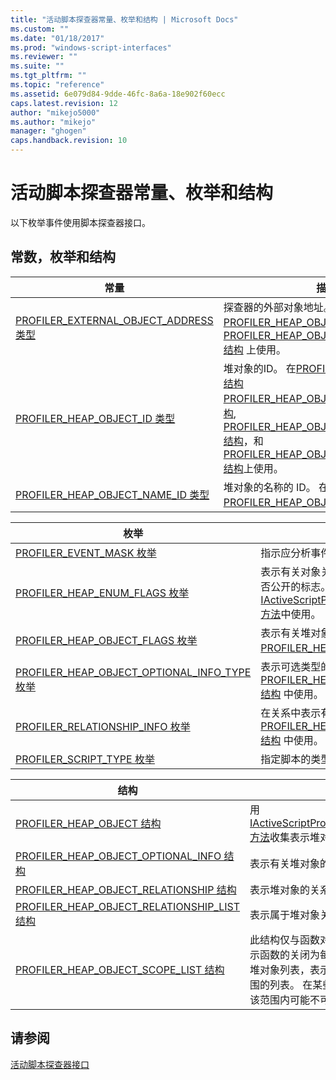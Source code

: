 ```yaml
---
title: "活动脚本探查器常量、枚举和结构 | Microsoft Docs"
ms.custom: ""
ms.date: "01/18/2017"
ms.prod: "windows-script-interfaces"
ms.reviewer: ""
ms.suite: ""
ms.tgt_pltfrm: ""
ms.topic: "reference"
ms.assetid: 6e079d84-9dde-46fc-8a6a-18e902f60ecc
caps.latest.revision: 12
author: "mikejo5000"
ms.author: "mikejo"
manager: "ghogen"
caps.handback.revision: 10
---
```

# 活动脚本探查器常量、枚举和结构
以下枚举事件使用脚本探查器接口。  
  
## 常数，枚举和结构  
  
|常量|描述|  
|--------|--------|  
|[PROFILER\_EXTERNAL\_OBJECT\_ADDRESS 类型](../../winscript/reference/profiler-external-object-address-type.md)|探查器的外部对象地址。  在 [PROFILER\_HEAP\_OBJECT 结构](../../winscript/reference/profiler-heap-object-structure.md) 和 [PROFILER\_HEAP\_OBJECT\_RELATIONSHIP 结构](../../winscript/reference/profiler-heap-object-relationship-structure.md) 上使用。|  
|[PROFILER\_HEAP\_OBJECT\_ID 类型](../../winscript/reference/profiler-heap-object-id-type.md)|堆对象的ID。  在[PROFILER\_HEAP\_OBJECT 结构](../../winscript/reference/profiler-heap-object-structure.md) [PROFILER\_HEAP\_OBJECT\_SCOPE\_LIST 结构](../../winscript/reference/profiler-heap-object-scope-list-structure.md), [PROFILER\_HEAP\_OBJECT\_OPTIONAL\_INFO 结构](../../winscript/reference/profiler-heap-object-optional-info-structure.md)，和[PROFILER\_HEAP\_OBJECT\_RELATIONSHIP 结构](../../winscript/reference/profiler-heap-object-relationship-structure.md)上使用。|  
|[PROFILER\_HEAP\_OBJECT\_NAME\_ID 类型](../../winscript/reference/profiler-heap-object-name-id-type.md)|堆对象的名称的 ID。  在 [PROFILER\_HEAP\_OBJECT 结构](../../winscript/reference/profiler-heap-object-structure.md) 中使用。|  
  
|枚举|描述|  
|--------|--------|  
|[PROFILER\_EVENT\_MASK 枚举](../../winscript/reference/profiler-event-mask-enumeration.md)|指示应分析事件的类型。|  
|[PROFILER\_HEAP\_ENUM\_FLAGS 枚举](../../winscript/reference/profiler-heap-enum-flags-enumeration.md)|表示有关对象关系中指向的堆对象额外信息是否公开的标志。  在 [IActiveScriptProfilerControl5::EnumHeap2 方法](../../winscript/reference/iactivescriptprofilercontrol5-enumheap2-method.md)中使用。|  
|[PROFILER\_HEAP\_OBJECT\_FLAGS 枚举](../../winscript/reference/profiler-heap-object-flags-enumeration.md)|表示有关堆对象的基本信息的标志。  在 [PROFILER\_HEAP\_OBJECT 结构](../../winscript/reference/profiler-heap-object-structure.md)中使用。|  
|[PROFILER\_HEAP\_OBJECT\_OPTIONAL\_INFO\_TYPE 枚举](../../winscript/reference/profiler-heap-object-optional-info-type-enumeration.md)|表示可选类型的信息。  在 [PROFILER\_HEAP\_OBJECT\_OPTIONAL\_INFO 结构](../../winscript/reference/profiler-heap-object-optional-info-structure.md) 中使用。|  
|[PROFILER\_RELATIONSHIP\_INFO 枚举](../../winscript/reference/profiler-relationship-info-enumeration.md)|在关系中表示有关对象的信息。  在 [PROFILER\_HEAP\_OBJECT\_RELATIONSHIP 结构](../../winscript/reference/profiler-heap-object-relationship-structure.md) 中使用。|  
|[PROFILER\_SCRIPT\_TYPE 枚举](../../winscript/reference/profiler-script-type-enumeration.md)|指定脚本的类型。|  
  
|结构|描述|  
|--------|--------|  
|[PROFILER\_HEAP\_OBJECT 结构](../../winscript/reference/profiler-heap-object-structure.md)|用[IActiveScriptProfilerControl3::EnumHeap 方法](../../winscript/reference/iactivescriptprofilercontrol3-enumheap-method.md)收集表示堆对象。|  
|[PROFILER\_HEAP\_OBJECT\_OPTIONAL\_INFO 结构](../../winscript/reference/profiler-heap-object-optional-info-structure.md)|表示有关堆对象的可选信息。|  
|[PROFILER\_HEAP\_OBJECT\_RELATIONSHIP 结构](../../winscript/reference/profiler-heap-object-relationship-structure.md)|表示堆对象的关系。|  
|[PROFILER\_HEAP\_OBJECT\_RELATIONSHIP\_LIST 结构](../../winscript/reference/profiler-heap-object-relationship-list-structure.md)|表示属于堆对象关系的列表。|  
|[PROFILER\_HEAP\_OBJECT\_SCOPE\_LIST 结构](../../winscript/reference/profiler-heap-object-scope-list-structure.md)|此结构仅与函数对象有关联。  范围列表表示函数的关闭为每个大小与之关联的属性的堆对象列表，表示在每个特定范围的变量范围的列表。  在某些情况下，对象的名称在该范围内可能不可用，只能见 ID。|  
  
## 请参阅  
 [活动脚本探查器接口](../../winscript/reference/active-script-profiler-interfaces.md)